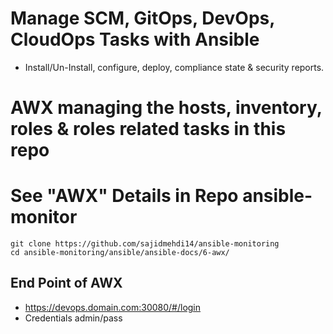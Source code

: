 # Manage SCM, GitOps, DevOps, CloudOps Tasks with Ansible
- Install/Un-Install, configure, deploy, compliance state & security  reports.

# AWX managing the hosts, inventory, roles & roles related tasks in this repo

# See "AWX" Details in Repo **ansible-monitor**
  
```
git clone https://github.com/sajidmehdi14/ansible-monitoring
cd ansible-monitoring/ansible/ansible-docs/6-awx/
```

## End Point of AWX
- https://devops.domain.com:30080/#/login
- Credentials admin/pass
